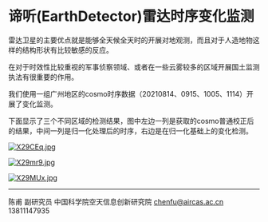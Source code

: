 # 谛听(EarthDetector)雷达时序变化监测

雷达卫星的主要优点就是能够全天候全天时的开展对地观测，而且对于人造地物这样的结构形状有比较敏感的反应。

在对于时效性比较重视的军事侦察领域、或者在一些云雾较多的区域开展国土监测执法有很重要的作用。

我们使用一组广州地区的cosmo时序数据（20210814、0915、1005、1114）开展了变化监测。

下面显示了三个不同区域的检测结果，图中左边一列是获取的cosmo普通校正后的结果，中间一列是归一化处理后的时序，右边是在归一化基础上的变化检测。

[![X29CEq.jpg](https://s1.ax1x.com/2022/06/12/X29CEq.jpg)](https://imgtu.com/i/X29CEq)

[![X29mr9.jpg](https://s1.ax1x.com/2022/06/12/X29mr9.jpg)](https://imgtu.com/i/X29mr9)

[![X29MUx.jpg](https://s1.ax1x.com/2022/06/12/X29MUx.jpg)](https://imgtu.com/i/X29MUx)

---

陈甫 副研究员
中国科学院空天信息创新研究院
chenfu@aircas.ac.cn
13811147935

